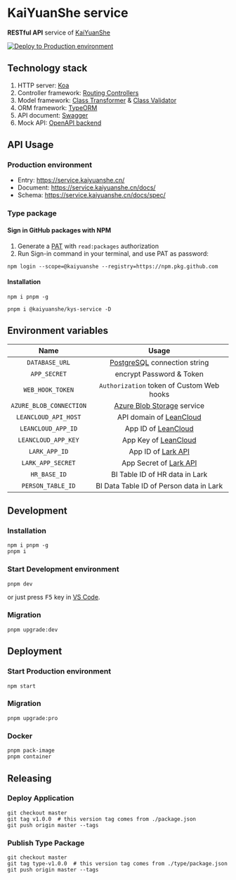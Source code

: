 # KaiYuanShe service

**RESTful API** service of [KaiYuanShe][1]

[![Deploy to Production environment](https://github.com/kaiyuanshe/KYS-service/actions/workflows/deploy-production.yml/badge.svg)][2]

## Technology stack

1. HTTP server: [Koa][3]
2. Controller framework: [Routing Controllers][4]
3. Model framework: [Class Transformer][5] & [Class Validator][6]
4. ORM framework: [TypeORM][7]
5. API document: [Swagger][8]
6. Mock API: [OpenAPI backend][9]

## API Usage

### Production environment

-   Entry: https://service.kaiyuanshe.cn/
-   Document: https://service.kaiyuanshe.cn/docs/
-   Schema: https://service.kaiyuanshe.cn/docs/spec/

### Type package

#### Sign in GitHub packages with NPM

1. Generate a [PAT][10] with `read:packages` authorization
2. Run Sign-in command in your terminal, and use PAT as password:

```shell
npm login --scope=@kaiyuanshe --registry=https://npm.pkg.github.com
```

#### Installation

```shell
npm i pnpm -g

pnpm i @kaiyuanshe/kys-service -D
```

## Environment variables

|          Name           |                   Usage                   |
| :---------------------: | :---------------------------------------: |
|     `DATABASE_URL`      |    [PostgreSQL][11] connection string     |
|      `APP_SECRET`       |         encrypt Password & Token          |
|    `WEB_HOOK_TOKEN`     | `Authorization` token of Custom Web hooks |
| `AZURE_BLOB_CONNECTION` |     [Azure Blob Storage][12] service      |
|  `LEANCLOUD_API_HOST`   |       API domain of [LeanCloud][13]       |
|   `LEANCLOUD_APP_ID`    |         App ID of [LeanCloud][13]         |
|   `LEANCLOUD_APP_KEY`   |        App Key of [LeanCloud][13]         |
|      `LARK_APP_ID`      |         App ID of [Lark API][14]          |
|    `LARK_APP_SECRET`    |       App Secret of [Lark API][14]        |
|      `HR_BASE_ID`       |      BI Table ID of HR data in Lark       |
|    `PERSON_TABLE_ID`    |  BI Data Table ID of Person data in Lark  |

## Development

### Installation

```shell
npm i pnpm -g
pnpm i
```

### Start Development environment

```shell
pnpm dev
```

or just press <kbd>F5</kbd> key in [VS Code][15].

### Migration

```shell
pnpm upgrade:dev
```

## Deployment

### Start Production environment

```shell
npm start
```

### Migration

```shell
pnpm upgrade:pro
```

### Docker

```shell
pnpm pack-image
pnpm container
```

## Releasing

### Deploy Application

```shell
git checkout master
git tag v1.0.0  # this version tag comes from ./package.json
git push origin master --tags
```

### Publish Type Package

```shell
git checkout master
git tag type-v1.0.0  # this version tag comes from ./type/package.json
git push origin master --tags
```

[1]: https://kaiyuanshe.cn
[2]: https://github.com/kaiyuanshe/KYS-service/actions/workflows/deploy-production.yml
[3]: https://koajs.com/
[4]: https://github.com/typestack/routing-controllers
[5]: https://github.com/typestack/class-transformer
[6]: https://github.com/typestack/class-validator
[7]: https://typeorm.io/
[8]: https://swagger.io/
[9]: https://github.com/anttiviljami/openapi-backend
[10]: https://github.com/settings/tokens/new?description=KYS-service&scopes=read:packages
[11]: https://www.postgresql.org/
[12]: https://azure.microsoft.com/en-us/products/storage/blobs
[13]: https://www.leancloud.cn/
[14]: https://open.feishu.cn/
[15]: https://code.visualstudio.com/
